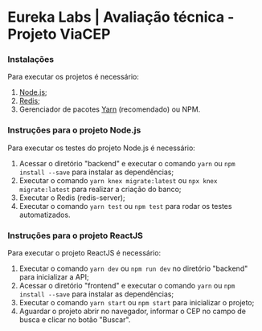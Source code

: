 # Eureka Labs | Avaliação técnica - Projeto ViaCEP

### Instalações
Para executar os projetos é necessário:

1. [Node.js](https://nodejs.org/en/);
2. [Redis](https://redis.io/);
3. Gerenciador de pacotes [Yarn](https://yarnpkg.com/) (recomendado) ou NPM.

### Instruções para o projeto Node.js

Para executar os testes do projeto Node.js é necessário:

1. Acessar o diretório "backend" e executar o comando `yarn` ou `npm install --save` para instalar as dependências;
2. Executar o comando `yarn knex migrate:latest` ou `npx knex migrate:latest` para realizar a criação do banco;
3. Executar o Redis (redis-server);
3. Executar o comando `yarn test` ou `npm test` para rodar os testes automatizados.

### Instruções para o projeto ReactJS

Para executar o projeto ReactJS é necessário:

1. Executar o comando `yarn dev` ou `npm run dev` no diretório "backend" para inicializar a API;
2. Acessar o diretório "frontend" e executar o comando `yarn` ou `npm install --save` para instalar as dependências;
3. Executar o comando `yarn start` ou `npm start` para inicializar o projeto;
4. Aguardar o projeto abrir no navegador, informar o CEP no campo de busca e clicar no botão "Buscar".
